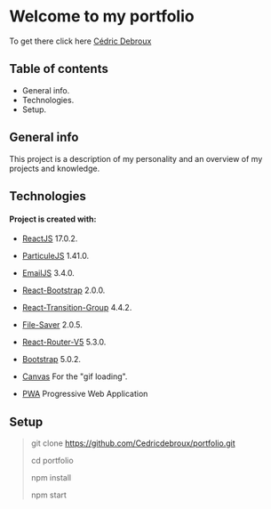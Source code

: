 # Welcome to my portfolio

To get there click here [Cédric Debroux](https://cedric-debroux.be)

## Table of contents

 - General info.
 - Technologies.
 - Setup.

## General info

This project is a description of my personality and an overview of my projects and knowledge.

## Technologies

#### Project is created with:

- [ReactJS](https://fr.reactjs.org/) 17.0.2.

- [ParticuleJS](https://particles.js.org/) 1.41.0.

- [EmailJS](https://www.emailjs.com/) 3.4.0.

- [React-Bootstrap](https://react-bootstrap.github.io/) 2.0.0.

- [React-Transition-Group](https://reactcommunity.org/react-transition-group/) 4.4.2.

- [File-Saver](https://www.npmjs.com/package/file-saver) 2.0.5.

- [React-Router-V5](https://reactrouter.com/) 5.3.0.

- [Bootstrap](https://getbootstrap.com/) 5.0.2.

- [Canvas](www.canvas.com) For the "gif loading".

- [PWA](https://create-react-app.dev/docs/making-a-progressive-web-app/) Progressive Web Application 

## Setup

> git clone https://github.com/Cedricdebroux/portfolio.git
>
> cd portfolio
>
> npm install
> 
> npm start



